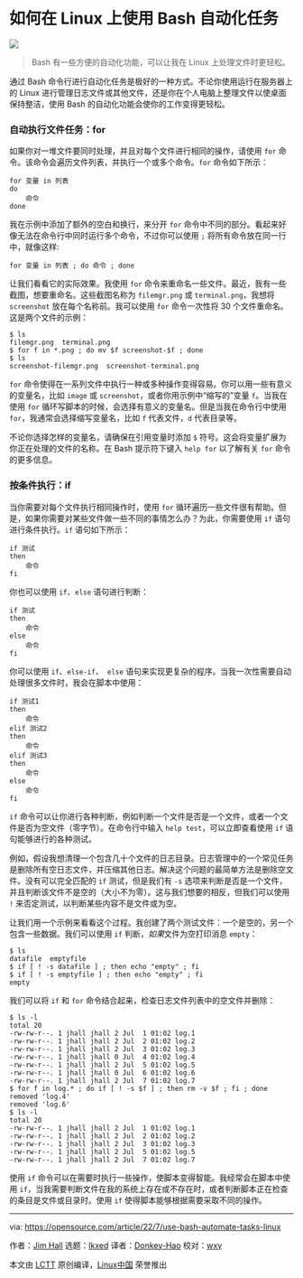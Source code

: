[#]: subject: "How I use Bash to automate tasks on Linux"
[#]: via: "https://opensource.com/article/22/7/use-bash-automate-tasks-linux"
[#]: author: "Jim Hall https://opensource.com/users/jim-hall"
[#]: collector: "lkxed"
[#]: translator: "Donkey-Hao"
[#]: reviewer: "wxy"
[#]: publisher: "wxy"
[#]: url: "https://linux.cn/article-14983-1.html"

如何在 Linux 上使用 Bash 自动化任务
======

![](https://img.linux.net.cn/data/attachment/album/202208/30/181814f4v7ahztuaaxwqwg.jpg)

> Bash 有一些方便的自动化功能，可以让我在 Linux 上处理文件时更轻松。

通过 Bash 命令行进行自动化任务是极好的一种方式。不论你使用运行在服务器上的 Linux 进行管理日志文件或其他文件，还是你在个人电脑上整理文件以使桌面保持整洁，使用 Bash 的自动化功能会使你的工作变得更轻松。

### 自动执行文件任务：for

如果你对一堆文件要同时处理，并且对每个文件进行相同的操作，请使用 `for` 命令。该命令会遍历文件列表，并执行一个或多个命令。`for` 命令如下所示：

```
for 变量 in 列表
do
    命令
done
```

我在示例中添加了额外的空白和换行，来分开 `for` 命令中不同的部分。看起来好像无法在命令行中同时运行多个命令，不过你可以使用 `;` 将所有命令放在同一行中，就像这样:

```
for 变量 in 列表 ; do 命令 ; done
```

让我们看看它的实际效果。我使用 `for` 命令来重命名一些文件。最近，我有一些截图，想要重命名。这些截图名称为 `filemgr.png` 或 `terminal.png`，我想将 `screenshot` 放在每个名称前。我可以使用 `for` 命令一次性将 30 个文件重命名。这是两个文件的示例：

```
$ ls
filemgr.png  terminal.png
$ for f in *.png ; do mv $f screenshot-$f ; done
$ ls
screenshot-filemgr.png  screenshot-terminal.png
```

`for` 命令使得在一系列文件中执行一种或多种操作变得容易。你可以用一些有意义的变量名，比如 `image` 或 `screenshot`，或者你用示例中“缩写的”变量 `f`。当我在使用 `for` 循环写脚本的时候，会选择有意义的变量名。但是当我在命令行中使用 `for`，我通常会选择缩写变量名，比如 `f` 代表文件，`d` 代表目录等。

不论你选择怎样的变量名，请确保在引用变量时添加 `$` 符号。这会将变量扩展为你正在处理的文件的名称。在 Bash 提示符下键入 `help for` 以了解有关 `for` 命令的更多信息。

### 按条件执行：if 

当你需要对每个文件执行相同操作时，使用 `for` 循环遍历一些文件很有帮助。但是，如果你需要对某些文件做一些不同的事情怎么办？为此，你需要使用 `if` 语句进行条件执行。`if` 语句如下所示：

```
if 测试
then
    命令
fi
```

你也可以使用 `if`、`else` 语句进行判断：

```
if 测试
then
    命令
else
    命令
fi
```

你可以使用 `if`、`else-if`、` else` 语句来实现更复杂的程序。当我一次性需要自动处理很多文件时，我会在脚本中使用：

```
if 测试1
then
    命令
elif 测试2
then
    命令
elif 测试3
then
    命令
else
    命令
fi
```

`if` 命令可以让你进行各种判断，例如判断一个文件是否是一个文件，或者一个文件是否为空文件（零字节）。在命令行中输入 `help test`，可以立即查看使用 `if` 语句能够进行的各种测试。

例如，假设我想清理一个包含几十个文件的日志目录。日志管理中的一个常见任务是删除所有空日志文件，并压缩其他日志。解决这个问题的最简单方法是删除空文件。没有可以完全匹配的 `if` 测试，但是我们有 `-s` 选项来判断是否是一个文件，并且判断该文件不是空的（大小不为零）。这与我们想要的相反，但我们可以使用 `!` 来否定测试，以判断某些内容不是文件或为空。

让我们用一个示例来看看这个过程。我创建了两个测试文件：一个是空的，另一个包含一些数据。我们可以使用 `if` 判断，*如果*文件为空打印消息 `empty`：

```
$ ls
datafile  emptyfile
$ if [ ! -s datafile ] ; then echo "empty" ; fi
$ if [ ! -s emptyfile ] ; then echo "empty" ; fi
empty
```

我们可以将 `if` 和 `for` 命令结合起来，检查日志文件列表中的空文件并删除：

```
$ ls -l
total 20
-rw-rw-r--. 1 jhall jhall 2 Jul  1 01:02 log.1
-rw-rw-r--. 1 jhall jhall 2 Jul  2 01:02 log.2
-rw-rw-r--. 1 jhall jhall 2 Jul  3 01:02 log.3
-rw-rw-r--. 1 jhall jhall 0 Jul  4 01:02 log.4
-rw-rw-r--. 1 jhall jhall 2 Jul  5 01:02 log.5
-rw-rw-r--. 1 jhall jhall 0 Jul  6 01:02 log.6
-rw-rw-r--. 1 jhall jhall 2 Jul  7 01:02 log.7
$ for f in log.* ; do if [ ! -s $f ] ; then rm -v $f ; fi ; done
removed 'log.4'
removed 'log.6'
$ ls -l
total 20
-rw-rw-r--. 1 jhall jhall 2 Jul  1 01:02 log.1
-rw-rw-r--. 1 jhall jhall 2 Jul  2 01:02 log.2
-rw-rw-r--. 1 jhall jhall 2 Jul  3 01:02 log.3
-rw-rw-r--. 1 jhall jhall 2 Jul  5 01:02 log.5
-rw-rw-r--. 1 jhall jhall 2 Jul  7 01:02 log.7
```

使用 `if` 命令可以在需要时执行一些操作，使脚本变得智能。我经常会在脚本中使用 `if`，当我需要判断文件在我的系统上存在或不存在时，或者判断脚本正在检查的条目是文件或目录时。使用 `if` 使得脚本能够根据需要采取不同的操作。

--------------------------------------------------------------------------------

via: https://opensource.com/article/22/7/use-bash-automate-tasks-linux

作者：[Jim Hall][a]
选题：[lkxed][b]
译者：[Donkey-Hao](https://github.com/Donkey-Hao)
校对：[wxy](https://github.com/wxy)

本文由 [LCTT](https://github.com/LCTT/TranslateProject) 原创编译，[Linux中国](https://linux.cn/) 荣誉推出

[a]: https://opensource.com/users/jim-hall
[b]: https://github.com/lkxed
[1]: https://opensource.com/sites/default/files/lead-images/bash_command_line.png
